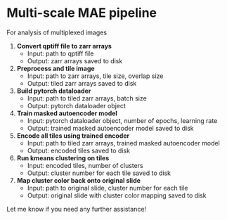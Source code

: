 # Multi-scale MAE pipeline
For analysis of multiplexed images

1. **Convert qptiff file to zarr arrays**
   - Input: path to qptiff file
   - Output: zarr arrays saved to disk
2. **Preprocess and tile image**
   - Input: path to zarr arrays, tile size, overlap size
   - Output: tiled zarr arrays saved to disk
3. **Build pytorch dataloader**
   - Input: path to tiled zarr arrays, batch size
   - Output: pytorch dataloader object
4. **Train masked autoencoder model**
   - Input: pytorch dataloader object, number of epochs, learning rate
   - Output: trained masked autoencoder model saved to disk
5. **Encode all tiles using trained encoder**
   - Input: path to tiled zarr arrays, trained masked autoencoder model
   - Output: encoded tiles saved to disk
6. **Run kmeans clustering on tiles**
   - Input: encoded tiles, number of clusters
   - Output: cluster number for each tile saved to disk
7. **Map cluster color back onto original slide**
   - Input: path to original slide, cluster number for each tile
   - Output: original slide with cluster color mapping saved to disk

Let me know if you need any further assistance!